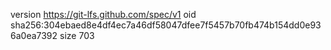 version https://git-lfs.github.com/spec/v1
oid sha256:304ebaed8e4df4ec7a46df58047dfee7f5457b70fb474b154dd0e936a0ea7392
size 703
